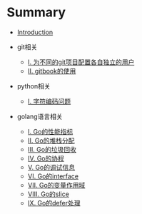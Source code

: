 # Summary

* [Introduction](README.md)
* git相关
    * [I. 为不同的git项目配置各自独立的用户](./git/user.md)
    * [II. gitbook的使用](./git/gitbook.md)

* python相关
    * [I. 字符编码问题](./python/character.md)

* golang语言相关
    * [I. Go的性能指标](./golang/performance.md)
    * [II. Go的堆栈分配](./golang/heap_stack.md)
    * [III. Go的垃圾回收](./golang/gc.md)
    * [IV. Go的协程](./golang/goroutine.md)
    * [V. Go的调试信息](./golang/stack_trace.md)
    * [VI. Go的interface](./golang/composition.md)
    * [VII. Go的变量作用域](./golang/operator.md)
    * [VIII. Go的slice](./golang/slice.md)
    * [IX. Go的defer处理](./golang/defer.md)
